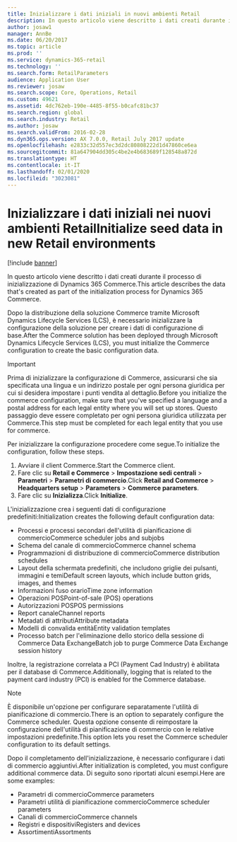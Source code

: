 ```yaml
---
title: Inizializzare i dati iniziali in nuovi ambienti Retail
description: In questo articolo viene descritto i dati creati durante il processo di inizializzazione di Dynamics 365 Commerce.
author: josaw1
manager: AnnBe
ms.date: 06/20/2017
ms.topic: article
ms.prod: ''
ms.service: dynamics-365-retail
ms.technology: ''
ms.search.form: RetailParameters
audience: Application User
ms.reviewer: josaw
ms.search.scope: Core, Operations, Retail
ms.custom: 49621
ms.assetid: 4dc762eb-190e-4485-8f55-b0cafc81bc37
ms.search.region: global
ms.search.industry: Retail
ms.author: josaw
ms.search.validFrom: 2016-02-28
ms.dyn365.ops.version: AX 7.0.0, Retail July 2017 update
ms.openlocfilehash: e2833c32d557ec3d2dc80808222d1d47860ce6ea
ms.sourcegitcommit: 81a647904dd305c4be2e4b683689f128548a872d
ms.translationtype: HT
ms.contentlocale: it-IT
ms.lasthandoff: 02/01/2020
ms.locfileid: "3023081"
---
```

# <a name="initialize-seed-data-in-new-retail-environments"></a><span data-ttu-id="ab87b-103">Inizializzare i dati iniziali nei nuovi ambienti Retail</span><span class="sxs-lookup"><span data-stu-id="ab87b-103">Initialize seed data in new Retail environments</span></span>

[!include [banner](includes/banner.md)]

<span data-ttu-id="ab87b-104">In questo articolo viene descritto i dati creati durante il processo di inizializzazione di Dynamics 365 Commerce.</span><span class="sxs-lookup"><span data-stu-id="ab87b-104">This article describes the data that's created as part of the initialization process for Dynamics 365 Commerce.</span></span>

<span data-ttu-id="ab87b-105">Dopo la distribuzione della soluzione Commerce tramite Microsoft Dynamics Lifecycle Services (LCS), è necessario inizializzare la configurazione della soluzione per creare i dati di configurazione di base.</span><span class="sxs-lookup"><span data-stu-id="ab87b-105">After the Commerce solution has been deployed through Microsoft Dynamics Lifecycle Services (LCS), you must initialize the Commerce configuration to create the basic configuration data.</span></span>

> [!IMPORTANT]
> <span data-ttu-id="ab87b-106">Prima di inizializzare la configurazione di Commerce, assicurarsi che sia specificata una lingua e un indirizzo postale per ogni persona giuridica per cui si desidera impostare i punti vendita al dettaglio.</span><span class="sxs-lookup"><span data-stu-id="ab87b-106">Before you initialize the commerce configuration, make sure that you've specified a language and a postal address for each legal entity where you will set up stores.</span></span> <span data-ttu-id="ab87b-107">Questo passaggio deve essere completato per ogni persona giuridica utilizzata per Commerce.</span><span class="sxs-lookup"><span data-stu-id="ab87b-107">This step must be completed for each legal entity that you use for commerce.</span></span>

<span data-ttu-id="ab87b-108">Per inizializzare la configurazione procedere come segue.</span><span class="sxs-lookup"><span data-stu-id="ab87b-108">To initialize the configuration, follow these steps.</span></span>

1. <span data-ttu-id="ab87b-109">Avviare il client Commerce.</span><span class="sxs-lookup"><span data-stu-id="ab87b-109">Start the Commerce client.</span></span>
2. <span data-ttu-id="ab87b-110">Fare clic su **Retail e Commerce** &gt; **Impostazione sedi centrali** &gt; **Parametri** &gt; **Parametri di commercio**.</span><span class="sxs-lookup"><span data-stu-id="ab87b-110">Click **Retail and Commerce** &gt; **Headquarters setup** &gt; **Parameters** &gt; **Commerce parameters**.</span></span>
3. <span data-ttu-id="ab87b-111">Fare clic su **Inizializza**.</span><span class="sxs-lookup"><span data-stu-id="ab87b-111">Click **Initialize**.</span></span>

<span data-ttu-id="ab87b-112">L'inizializzazione crea i seguenti dati di configurazione predefiniti:</span><span class="sxs-lookup"><span data-stu-id="ab87b-112">Initialization creates the following default configuration data:</span></span>

- <span data-ttu-id="ab87b-113">Processi e processi secondari dell'utilità di pianificazione di commercio</span><span class="sxs-lookup"><span data-stu-id="ab87b-113">Commerce scheduler jobs and subjobs</span></span>
- <span data-ttu-id="ab87b-114">Schema del canale di commercio</span><span class="sxs-lookup"><span data-stu-id="ab87b-114">Commerce channel schema</span></span>
- <span data-ttu-id="ab87b-115">Programmazioni di distribuzione di commercio</span><span class="sxs-lookup"><span data-stu-id="ab87b-115">Commerce distribution schedules</span></span>
- <span data-ttu-id="ab87b-116">Layout della schermata predefiniti, che includono griglie dei pulsanti, immagini e temi</span><span class="sxs-lookup"><span data-stu-id="ab87b-116">Default screen layouts, which include button grids, images, and themes</span></span>
- <span data-ttu-id="ab87b-117">Informazioni fuso orario</span><span class="sxs-lookup"><span data-stu-id="ab87b-117">Time zone information</span></span>
- <span data-ttu-id="ab87b-118">Operazioni POS</span><span class="sxs-lookup"><span data-stu-id="ab87b-118">Point-of-sale (POS) operations</span></span>
- <span data-ttu-id="ab87b-119">Autorizzazioni POS</span><span class="sxs-lookup"><span data-stu-id="ab87b-119">POS permissions</span></span>
- <span data-ttu-id="ab87b-120">Report canale</span><span class="sxs-lookup"><span data-stu-id="ab87b-120">Channel reports</span></span>
- <span data-ttu-id="ab87b-121">Metadati di attributi</span><span class="sxs-lookup"><span data-stu-id="ab87b-121">Attribute metadata</span></span>
- <span data-ttu-id="ab87b-122">Modelli di convalida entità</span><span class="sxs-lookup"><span data-stu-id="ab87b-122">Entity validation templates</span></span>
- <span data-ttu-id="ab87b-123">Processo batch per l'eliminazione dello storico della sessione di Commerce Data Exchange</span><span class="sxs-lookup"><span data-stu-id="ab87b-123">Batch job to purge Commerce Data Exchange session history</span></span>

<span data-ttu-id="ab87b-124">Inoltre, la registrazione correlata a PCI (Payment Cad Industry) è abilitata per il database di Commerce.</span><span class="sxs-lookup"><span data-stu-id="ab87b-124">Additionally, logging that is related to the payment card industry (PCI) is enabled for the Commerce database.</span></span>

> [!NOTE]
> <span data-ttu-id="ab87b-125">È disponibile un'opzione per configurare separatamente l'utilità di pianificazione di commercio.</span><span class="sxs-lookup"><span data-stu-id="ab87b-125">There is an option to separately configure the Commerce scheduler.</span></span> <span data-ttu-id="ab87b-126">Questa opzione consente di reimpostare la configurazione dell'utilità di pianificazione di commercio con le relative impostazioni predefinite.</span><span class="sxs-lookup"><span data-stu-id="ab87b-126">This option lets you reset the Commerce scheduler configuration to its default settings.</span></span>

<span data-ttu-id="ab87b-127">Dopo il completamento dell'inizializzazione, è necessario configurare i dati di commercio aggiuntivi.</span><span class="sxs-lookup"><span data-stu-id="ab87b-127">After initialization is completed, you must configure additional commerce data.</span></span> <span data-ttu-id="ab87b-128">Di seguito sono riportati alcuni esempi.</span><span class="sxs-lookup"><span data-stu-id="ab87b-128">Here are some examples:</span></span>

- <span data-ttu-id="ab87b-129">Parametri di commercio</span><span class="sxs-lookup"><span data-stu-id="ab87b-129">Commerce parameters</span></span>
- <span data-ttu-id="ab87b-130">Parametri utilità di pianificazione commercio</span><span class="sxs-lookup"><span data-stu-id="ab87b-130">Commerce scheduler parameters</span></span>
- <span data-ttu-id="ab87b-131">Canali di commercio</span><span class="sxs-lookup"><span data-stu-id="ab87b-131">Commerce channels</span></span>
- <span data-ttu-id="ab87b-132">Registri e dispositivi</span><span class="sxs-lookup"><span data-stu-id="ab87b-132">Registers and devices</span></span>
- <span data-ttu-id="ab87b-133">Assortimenti</span><span class="sxs-lookup"><span data-stu-id="ab87b-133">Assortments</span></span>
